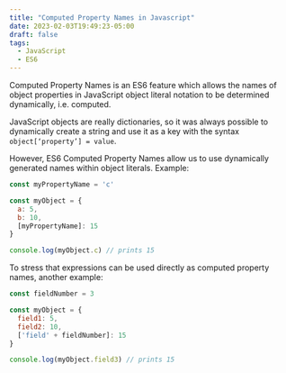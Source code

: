 ```yaml
---
title: "Computed Property Names in Javascript"
date: 2023-02-03T19:49:23-05:00
draft: false
tags:
  - JavaScript
  - ES6
---
```


Computed Property Names is an ES6 feature which allows the names of object properties in JavaScript object literal notation to be determined dynamically, i.e. computed.

JavaScript objects are really dictionaries, so it was always possible to dynamically create a string and use it as a key with the syntax `object[‘property’] = value`.

However, ES6 Computed Property Names allow us to use dynamically generated names within object literals. Example:

```javascript
const myPropertyName = 'c'

const myObject = {
  a: 5,
  b: 10,
  [myPropertyName]: 15
} 

console.log(myObject.c) // prints 15
```

To stress that expressions can be used directly as computed property names, another example:

```javascript
const fieldNumber = 3

const myObject = {
  field1: 5,
  field2: 10,
  ['field' + fieldNumber]: 15
}

console.log(myObject.field3) // prints 15
```